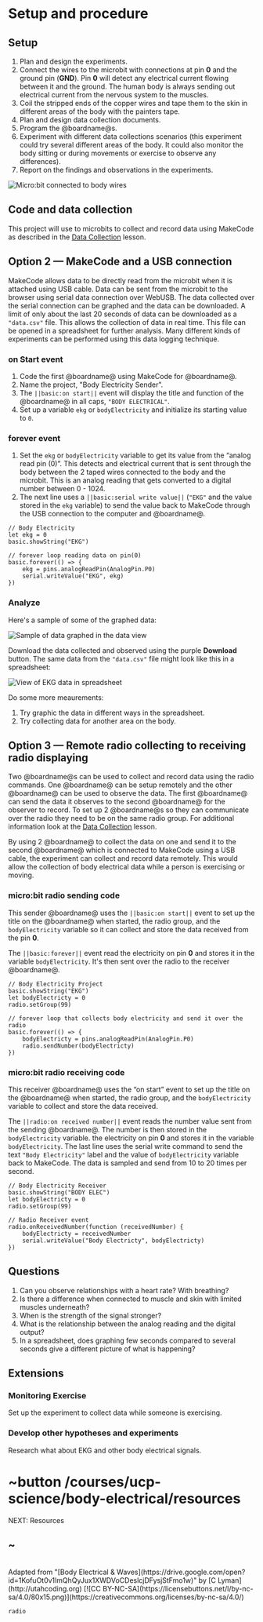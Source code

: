# Setup and procedure

## Setup

1. Plan and design the experiments.
2. Connect the wires to the microbit with connections at pin **0** and the ground pin (**GND**). Pin **0** will detect any electrical current flowing between it and the ground. The human body is always sending out electrical current from the nervous system to the muscles.
3. Coil the stripped ends of the copper wires and tape them to the skin in different areas of the body with the painters tape.
4. Plan and design data collection documents.
5. Program the @boardname@s.
6. Experiment with different data collections scenarios (this experiment could try several different areas of the body. It could also monitor the body sitting or during movements or exercise to observe any differences).
7. Report on the findings and observations in the experiments.

![Micro:bit connected to body wires](/static/courses/ucp-science/body-electrical/body-wires-connect.jpg)

## Code and data collection

This project will use to microbits to collect and record data using MakeCode as described in the [Data Collection](/courses/ucp-science/data-collection/setup-procedure) lesson.

## Option 2 — MakeCode and a USB connection

MakeCode allows data to be directly read from the microbit when it is attached using USB cable. Data can be sent from the microbit to the browser using serial data connection over WebUSB. The data collected over the serial connection can be graphed and the data can be downloaded. A limit of only about the last 20 seconds of data can be downloaded as a ``"data.csv"`` file. This allows the collection of data in real time. This file can be opened in a spreadsheet for further analysis. Many different kinds of experiments can be performed using this data logging technique. 

### on Start event

1. Code the first @boardname@ using MakeCode for @boardname@.
2. Name the project, "Body Electricity Sender".
3. The ``||basic:on start||`` event will display the title and function of the @boardname@ in all caps, ``"BODY ELECTRICAL"``.
4. Set up a variable ``ekg`` or ``bodyElectricity`` and initialize its starting value to `0`.

### forever event

1. Set the ``ekg`` or ``bodyElectricity`` variable to get its value from the “analog read pin (0)”. This detects and electrical current that is sent through the body between the 2 taped wires connected to the body and the microbit. This is an analog reading that gets converted to a digital number between 0 - 1024.
2. The next line uses a ``||basic:serial write value||`` (``"EKG"`` and the value stored in the ``ekg`` variable) to send the value back to MakeCode through the USB connection to the computer and @boardname@.

```blocks 
// Body Electricity
let ekg = 0
basic.showString("EKG")

// forever loop reading data on pin(0)
basic.forever(() => {
    ekg = pins.analogReadPin(AnalogPin.P0)
    serial.writeValue("EKG", ekg)
})
```

### Analyze

Here's a sample of some of the graphed data:

![Sample of data graphed in the data view](/static/courses/ucp-science/body-electrical/sample-graph.jpg)

Download the data collected and observed using the purple **Download** button.
The same data from the ``"data.csv"`` file might look like this in a spreadsheet:

![View of EKG data in spreadsheet](/static/courses/ucp-science/body-electrical/spreadsheet-view.jpg)

Do some more meaurements:

1. Try graphic the data in different ways in the spreadsheet.
2. Try collecting data for another area on the body.

## Option 3 — Remote radio collecting to receiving radio displaying

Two @boardname@s can be used to collect and record data using the radio commands. One @boardname@ can be setup remotely and the other @boardname@ can be used to observe the data. The first @boardname@ can send the data it observes to the second @boardname@ for the observer to record. To set up 2 @boardname@s so they can communicate over the radio they need to be on the same radio group. For additional information look at the [Data Collection](/courses/ucp-science/data-collection/setup-procedure) lesson.

By using 2 @boardname@ to collect the data on one and send it to the second @boardname@ which is connected to MakeCode using a USB cable, the experiment can collect and record data remotely. This would allow the collection of body electrical data while a person is exercising or moving.

### micro:bit radio sending code

This sender @boardname@ uses the ``||basic:on start||`` event to set up the title on the @boardname@ when started, the radio group, and the ``bodyElectricity`` variable so it can collect and store the data received from the pin **0**.

The ``||basic:forever||`` event read the electricity on pin **0** and stores it in the variable ``bodyElectricity``. It's then sent over the radio to the receiver @boardname@. 
 
```blocks
// Body Electricity Project
basic.showString("EKG")
let bodyElectricty = 0
radio.setGroup(99)

// forever loop that collects body electricity and send it over the radio
basic.forever(() => {
    bodyElectricty = pins.analogReadPin(AnalogPin.P0)
    radio.sendNumber(bodyElectricty)
})
```

### micro:bit radio receiving code

This receiver @boardname@ uses the “on start” event to set up the title on the @boardname@ when started, the radio group, and the ``bodyElectricity`` variable to collect and store the data received.

The ``||radio:on received number||`` event reads the number value sent from the sending @boardname@. The number is then stored in the ``bodyElectricity`` variable. the electricity on pin **0** and stores it in the variable ``bodyElectricity``. The last line uses the serial write command to send the text `"Body Electricity"` label and the value of ``bodyElectricity`` variable back to MakeCode. The data is sampled and send from 10 to 20 times per second.
 
```blocks
// Body Electricity Receiver
basic.showString("BODY ELEC")
let bodyElectricty = 0
radio.setGroup(99)

// Radio Receiver event
radio.onReceivedNumber(function (receivedNumber) {
    bodyElectricty = receivedNumber
    serial.writeValue("Body Electricty", bodyElectricty)
})
```

## Questions

1. Can you observe relationships with a heart rate? With breathing? 
2. Is there a difference when connected to muscle and skin with limited muscles underneath?
3. When is the strength of the signal stronger?
4. What is the relationship between the analog reading and the digital output?
5. In a spreadsheet, does graphing few seconds compared to several seconds give a different picture of what is happening?

## Extensions

### Monitoring Exercise

Set up the experiment to collect data while someone is exercising. 

### Develop other hypotheses and experiments

Research what about EKG and other body electrical signals.

# ~button /courses/ucp-science/body-electrical/resources
NEXT: Resources
## ~

<br/>
Adapted from "[Body Electrical & Waves](https://drive.google.com/open?id=1KofuOt0v1lmQhQyJux1XWDVoCDeslcjDFysjStFmo1w)" by [C Lyman](http://utahcoding.org) [![CC BY-NC-SA](https://licensebuttons.net/l/by-nc-sa/4.0/80x15.png)](https://creativecommons.org/licenses/by-nc-sa/4.0/)

```package
radio
```